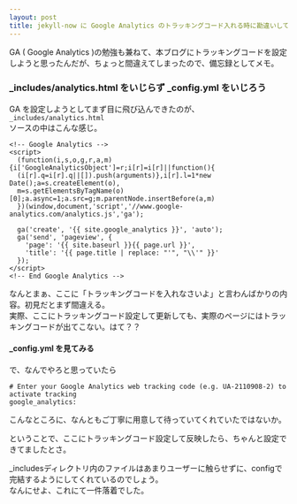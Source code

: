 ```yaml
---
layout: post
title: jekyll-now に Google Analytics のトラッキングコード入れる時に勘違いしていたこと
---
```

GA ( Google Analytics )の勉強も兼ねて、本ブログにトラッキングコードを設定しようと思ったんだが、ちょっと間違えてしまったので、備忘録としてメモ。

<!-- more -->
### _includes/analytics.html をいじらず _config.yml をいじろう  
GA を設定しようとしてまず目に飛び込んできたのが、```_includes/analytics.html```  
ソースの中はこんな感じ。  
```  
<!-- Google Analytics -->
<script>
  (function(i,s,o,g,r,a,m){i['GoogleAnalyticsObject']=r;i[r]=i[r]||function(){
  (i[r].q=i[r].q||[]).push(arguments)},i[r].l=1*new Date();a=s.createElement(o),
  m=s.getElementsByTagName(o)[0];a.async=1;a.src=g;m.parentNode.insertBefore(a,m)
  })(window,document,'script','//www.google-analytics.com/analytics.js','ga');

  ga('create', '{{ site.google_analytics }}', 'auto');
  ga('send', 'pageview', {
    'page': '{{ site.baseurl }}{{ page.url }}',
    'title': '{{ page.title | replace: "'", "\\'" }}'
  });
</script>
<!-- End Google Analytics -->  
```  
なんとまぁ、ここに「トラッキングコードを入れなさいよ」と言わんばかりの内容。初見だとまず間違える。  
実際、ここにトラッキングコード設定して更新しても、実際のページにはトラッキングコードが出てこない。はて？？

#### _config.yml を見てみる  
で、なんでやろと思っていたら
```   
# Enter your Google Analytics web tracking code (e.g. UA-2110908-2) to activate tracking
google_analytics:
```  
こんなところに、なんともご丁寧に用意して待っていてくれていたではないか。  

ということで、ここにトラッキングコード設定して反映したら、ちゃんと設定できてましたとさ。  

_includesディレクトリ内のファイルはあまりユーザーに触らせずに、configで完結するようにしてくれているのでしょう。  
なんにせよ、これにて一件落着でした。
